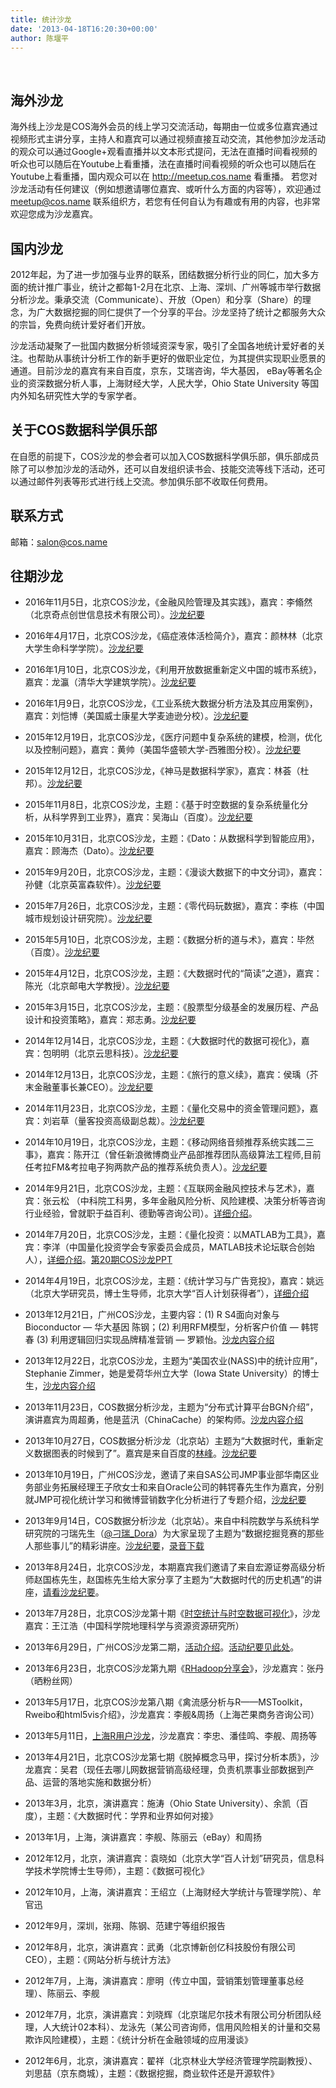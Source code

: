 ```yaml
---
title: 统计沙龙
date: '2013-04-18T16:20:30+00:00'
author: 陈堰平
---
```


&nbsp;

## 海外沙龙

海外线上沙龙是COS海外会员的线上学习交流活动，每期由一位或多位嘉宾通过视频形式主讲分享，主持人和嘉宾可以通过视频直接互动交流，其他参加沙龙活动的观众可以通过Google+观看直播并以文本形式提问，无法在直播时间看视频的听众也可以随后在Youtube上看重播，法在直播时间看视频的听众也可以随后在Youtube上看重播，国内观众可以在 <a href="http://meetup.cos.name" target="_blank">http://meetup.cos.name</a> 看重播。 若您对沙龙活动有任何建议（例如想邀请哪位嘉宾、或听什么方面的内容等），欢迎通过 meetup@cos.name 联系组织方，若您有任何自认为有趣或有用的内容，也非常欢迎您成为沙龙嘉宾。

## 国内沙龙

2012年起，为了进一步加强与业界的联系，团结数据分析行业的同仁，加大多方面的统计推广事业，统计之都每1-2月在北京、上海、深圳、广州等城市举行数据分析沙龙。秉承交流（Communicate）、开放（Open）和分享（Share）的理念，为广大数据挖掘的同仁提供了一个分享的平台。沙龙坚持了统计之都服务大众的宗旨，免费向统计爱好者们开放。
  
沙龙活动凝聚了一批国内数据分析领域资深专家，吸引了全国各地统计爱好者的关注。也帮助从事统计分析工作的新手更好的做职业定位，为其提供实现职业愿景的通道。目前沙龙的嘉宾有来自百度，京东，艾瑞咨询，华大基因， eBay等著名企业的资深数据分析人事，上海财经大学，人民大学，Ohio State University 等国内外知名研究性大学的专家学者。

## 关于COS数据科学俱乐部

在自愿的前提下，COS沙龙的参会者可以加入COS数据科学俱乐部，俱乐部成员除了可以参加沙龙的活动外，还可以自发组织读书会、技能交流等线下活动，还可以通过邮件列表等形式进行线上交流。参加俱乐部不收取任何费用。

## 联系方式

邮箱：salon@cos.name

## 往期沙龙

  * 2016年11月5日，北京COS沙龙，《金融风险管理及其实践》，嘉宾：李翛然（北京奇点创世信息技术有限公司）。[沙龙纪要](http://cos.name/?p=13243&preview=true)
  * 2016年4月17日，北京COS沙龙，《癌症液体活检简介》，嘉宾：颜林林（北京大学生命科学学院）。[沙龙纪要](http://cos.name/2016/05/20160417salon/)
  * 2016年1月10日，北京COS沙龙，《利用开放数据重新定义中国的城市系统》，嘉宾：龙瀛（清华大学建筑学院）。[沙龙纪要](http://cos.name/2016/01/20160110salon/)
  * 2016年1月9日，北京COS沙龙，《工业系统大数据分析方法及其应用案例》，嘉宾：刘恺博（美国威士康星大学麦迪逊分校）。[沙龙纪要](http://cos.name/2016/01/20160109salon/#more-11864)
  * 2015年12月19日，北京COS沙龙，《医疗问题中复杂系统的建模，检测，优化以及控制问题》，嘉宾：黄帅（美国华盛顿大学-西雅图分校）。[沙龙纪要](http://cos.name/2015/12/20151219salon/)
  * 2015年12月12日，北京COS沙龙，《神马是数据科学家》，嘉宾：林荟（杜邦）。[沙龙纪要](http://cos.name/2015/12/20151212salon/)
  * 2015年11月8日，北京COS沙龙，主题：《基于时空数据的复杂系统量化分析，从科学界到工业界》，嘉宾：吴海山（百度）。[沙龙纪要](http://cos.name/2015/11/20151108salon/)
  * 2015年10月31日，北京COS沙龙，主题：《Dato：从数据科学到智能应用》，嘉宾：顾海杰（Dato）。[沙龙纪要](http://cos.name/2015/11/20151031salon/)
  * 2015年9月20日，北京COS沙龙，主题：《漫谈大数据下的中文分词》，嘉宾：孙健（北京英富森软件）。[沙龙纪要](http://cos.name/2015/09/20150920salon/)
  * 2015年7月26日，北京COS沙龙，主题：《零代码玩数据》，嘉宾：李栋（中国城市规划设计研究院）。[沙龙纪要](http://cos.name/2015/07/29salon/)
  * 2015年5月10日，北京COS沙龙，主题：《数据分析的道与术》，嘉宾：毕然（百度）。[沙龙纪要](http://cos.name/2015/05/28salon/)
  * 2015年4月12日，北京COS沙龙，主题：《大数据时代的“简读”之道》，嘉宾：陈光（北京邮电大学教授）。[沙龙纪要](http://cos.name/2015/04/27salon/)
  * 2015年3月15日，北京COS沙龙，主题：《股票型分级基金的发展历程、产品设计和投资策略》，嘉宾：郑志勇。<a href="http://cos.name/2015/03/26salon/" target="_blank">沙龙纪要</a>
  * 2014年12月14日，北京COS沙龙，主题：《大数据时代的数据可视化》，嘉宾：包明明（北京云思科技）。[沙龙纪要](http://cos.name/2014/12/25salon/)
  * 2014年12月13日，北京COS沙龙，主题：《旅行的意义续》，嘉宾：侯瑀（芥末金融董事长兼CEO）。[沙龙纪要](http://cos.name/2014/12/24salon/)
  * 2014年11月23日，北京COS沙龙，主题：《量化交易中的资金管理问题》，嘉宾：刘岩草（量客投资高级副总裁）。<a title="沙龙纪要" href="http://cos.name/2014/11/23salon/" target="_blank">沙龙纪要</a>
  * 2014年10月19日，北京COS沙龙，主题：《移动网络音频推荐系统实践二三事》，嘉宾：陈开江（曾任新浪微博商业产品部推荐团队高级算法工程师,目前任考拉FM&考拉电子狗两款产品的推荐系统负责人）。<a title="沙龙纪要" href="http://cos.name/2014/10/22salon/" target="_blank">沙龙纪要</a>
  * 2014年9月21日，北京COS沙龙，主题：《互联网金融风控技术与艺术》，嘉宾：张云松 （中科院工科男，多年金融风险分析、风险建模、决策分析等咨询行业经验，曾就职于益百利、德勤等咨询公司）。<a href="http://21salon.vasee.com" target="_blank">详细介绍</a>。

  * 2014年7月20日，北京COS沙龙，主题：《量化投资：以MATLAB为工具》，嘉宾：李洋（中国量化投资学会专家委员会成员，MATLAB技术论坛联合创始人），<a title="第20期统计沙龙" href="http://20salon.vasee.com/" target="_blank">详细介绍</a>。[第20期COS沙龙PPT](http://cos.name/wp-content/uploads/2013/04/第20期COS沙龙PPT.ppt)
  * 2014年4月19日，北京COS沙龙，主题：《统计学习与广告竞投》，嘉宾：姚远（北京大学研究员，博士生导师，北京大学“百人计划获得者”），<a href="http://cossalon201404bj.vasee.com/" target="_blank">详细介绍</a>
  * 2013年12月21日，广州COS沙龙，主要内容：(1) R S4面向对象与Bioconductor &#8212; 华大基因 陈钢；(2) 利用RFM模型，分析客户价值 &#8212; 韩锷春 (3) 利用逻辑回归实现品牌精准营销 &#8212; 罗颖怡。<a href="http://cossalon201312gd.vasee.com/" target="_blank">沙龙内容介绍</a>
  * 2013年12月22日，北京COS沙龙，主题为“美国农业(NASS)中的统计应用”，Stephanie Zimmer，她是爱荷华州立大学（Iowa State University）的博士生，<a href="http://cossalon201312bj.vasee.com/" target="_blank">沙龙内容介绍</a>
  * 2013年11月23日，COS数据分析沙龙，主题为“分布式计算平台BGN介绍”，演讲嘉宾为周超勇，他是蓝汛（ChinaCache）的架构师。<a href="http://cossalon201311bj.vasee.com/" target="_blank">沙龙内容介绍</a>
  * 2013年10月27日，COS数据分析沙龙（北京站）主题为“大数据时代，重新定义数据图表的时候到了”。嘉宾是来自百度的[林峰](http://weibo.com/kenerlinfeng)。<a href="http://cos.name/2013/11/salon-beijing-16th/" target="_blank">沙龙纪要</a>
  * 2013年10月19日，广州COS沙龙，邀请了来自SAS公司JMP事业部华南区业务部业务拓展经理王子欣女士和来自Oracle公司的韩锷春先生作为嘉宾，分别就JMP可视化统计学习和微博营销数字化分析进行了专题介绍，<a href="http://cos.name/2013/11/cos-salon-15th-guangzhou/" target="_blank">沙龙纪要</a>
  * 2013年9月14日，COS数据分析沙龙（北京站）。来自中科院数学与系统科学研究院的刁瑞先生（<a href=" http://weibo.com/diaorui1987" target="_blank">@刁瑞_Dora</a>）为大家呈现了主题为“数据挖掘竞赛的那些人那些事儿”的精彩讲座。<a href="http://cos.name/2013/10/beijing-cos-salon-sep-2013/" target="_blank">沙龙纪要</a>，<a href="http://pan.baidu.com/s/189njX" target="_blank">录音下载</a>
  * 2013年8月24日，北京COS沙龙，本期嘉宾我们邀请了来自宏源证劵高级分析师赵国栋先生，赵国栋先生给大家分享了主题为“大数据时代的历史机遇”的讲座，<a title="大数据时代的历史机遇" href="http://cos.name/2013/08/beijing-cos-salon-aug-2013/" target="_blank">请看沙龙纪要</a>。
  * 2013年7月28日，北京COS沙龙第十期《<a href="http://cos.name/2013/08/beijing-cos-salon-jul-2013/" target="_blank">时空统计与时空数据可视化</a>》，沙龙嘉宾：王江浩（中国科学院地理科学与资源资源研究所）
  * 2013年6月29日，广州COS沙龙第二期，[活动介绍](http://cossalon201306gz.vasee.com/)。[活动纪要见此处](http://cos.name/2013/07/guangzhou-cos-salon2/)。
  * 2013年6月23日，北京COS沙龙第九期《<a href="http://cos.name/2013/07/beijing-cos-salon-june-2013/" target="_blank">RHadoop分享会</a>》，沙龙嘉宾：张丹（晒粉丝网）
  * 2013年5月17日，北京COS沙龙第八期《禽流感分析与R——MSToolkit，Rweibo和html5vis介绍》，沙龙嘉宾：李舰&周扬（上海芒果商务咨询公司）
  * 2013年5月11日，<a title="上海R用户沙龙会议纪要" href="http://cos.name/2013/05/shanghai-r-salon-may-2013/" target="_blank">上海R用户沙龙</a>，沙龙嘉宾：李忠、潘佳鸣、李舰、周扬等
  * 2013年4月21日，北京COS沙龙第七期《脱掉概念马甲，探讨分析本质》，沙龙嘉宾：吴君（现任去哪儿网数据营销高级经理，负责机票事业部数据到产品、运营的落地实施和数据分析）
  * 2013年3月，北京，演讲嘉宾：施涛（Ohio State University）、余凯（百度），主题：《大数据时代：学界和业界如何对接》
  * 2013年1月，上海，演讲嘉宾：李舰、陈丽云（eBay）和周扬
  * 2012年12月，北京，演讲嘉宾：袁晓如（北京大学“百人计划”研究员，信息科学技术学院博士生导师），主题：《数据可视化》
  * 2012年10月，上海，演讲嘉宾：王绍立（上海财经大学统计与管理学院）、牟官迅
  * 2012年9月，深圳，张翔、陈钢、范建宁等组织报告
  * 2012年8月，北京，演讲嘉宾：武勇（北京博新创亿科技股份有限公司CEO），主题：《网站分析与统计方法》
  * 2012年7月，上海，演讲嘉宾：廖明（传立中国，营销策划管理董事总经理）、陈丽云、李舰
  * 2012年7月，北京，演讲嘉宾：刘晓辉（北京瑞尼尔技术有限公司分析团队经理，人大统计02本科）、龙泳先（某公司咨询师，信用风险相关的计量和交易欺诈风险建模），主题：《统计分析在金融领域的应用漫谈》
  * 2012年6月，北京，演讲嘉宾：翟祥（北京林业大学经济管理学院副教授）、刘思喆（京东商城），主题：《数据挖掘，商业软件还是开源软件》
